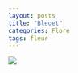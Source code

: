 ```yaml
---
layout: posts
title: "Bleuet"
categories: Flore
tags: fleur
---
```

<img src="/faune_flore_meyrin/images/IMG_8588.JPG" />
